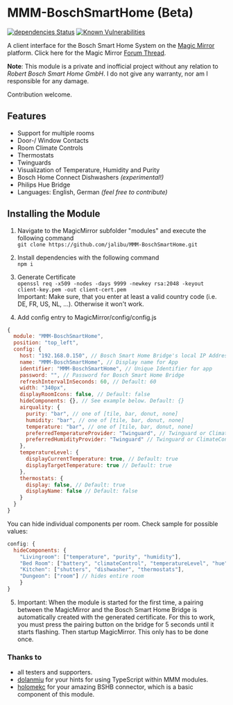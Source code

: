 # MMM-BoschSmartHome (Beta)
[![dependencies Status](https://status.david-dm.org/gh/jalibu/MMM-BoschSmartHome.svg)](https://david-dm.org/jalibu/MMM-BoschSmartHome)  [![Known Vulnerabilities](https://snyk.io/test/github/jalibu/MMM-BoschSmartHome/badge.svg?targetFile=package.json)](https://snyk.io/test/github/jalibu/MMM-BoschSmartHome?targetFile=package.json)  

A client interface for the Bosch Smart Home System on the [Magic Mirror](https://magicmirror.builders/) platform.
Click here for the Magic Mirror [Forum Thread](https://forum.magicmirror.builders/topic/14347/mmm-bsh-bosch-smart-home/).  

**Note**: This module is a private and inofficial project without any relation to *Robert Bosch Smart Home GmbH*. I do not give any warranty, nor am I responsible for any damage.

Contribution welcome.


## Features
- Support for multiple rooms
- Door-/ Window Contacts
- Room Climate Controls
- Thermostats
- Twinguards
- Visualization of Temperature, Humidity and Purity
- Bosch Home Connect Dishwashers *(experimental!)*
- Philips Hue Bridge
- Languages: English, German *(feel free to contribute)*

## Installing the Module
1) Navigate to the MagicMirror subfolder "modules" and execute the following command  
`git clone https://github.com/jalibu/MMM-BoschSmartHome.git`

2) Install dependencies with the following command  
`npm i`

3) Generate Certificate  
`openssl req -x509 -nodes -days 9999 -newkey rsa:2048 -keyout client-key.pem -out client-cert.pem`  
  Important: Make sure, that you enter at least a valid country code (i.e. DE, FR, US, NL, ...). Otherwise it won't work.

4) Add config entry to MagicMirror/config/config.js
```javascript
{
  module: "MMM-BoschSmartHome",
  position: "top_left",
  config: {
    host: "192.168.0.150", // Bosch Smart Home Bridge's local IP Address
    name: "MMM-BoschSmartHome", // Display name for App
    identifier: "MMM-BoschSmartHome", // Unique Identifier for app
    password: "", // Password for Bosch Smart Home Bridge
    refreshIntervalInSeconds: 60, // Default: 60
    width: "340px",
    displayRoomIcons: false, // Default: false
    hideComponents: {}, // See example below. Default: {}
    airquality: {
      purity: "bar", // one of [tile, bar, donut, none]
      humidity: "bar", // one of [tile, bar, donut, none]
      temperature: "bar", // one of [tile, bar, donut, none]
      preferredTemperatureProvider: "Twinguard", // Twinguard or ClimateControl
      preferredHumidityProvider: "Twinguard" // Twinguard or ClimateControl
    },
    temperatureLevel: {
      displayCurrentTemperature: true, // Default: true
      displayTargetTemperature: true // Default: true
    },
    thermostats: {
      display: false, // Default: true
      displayName: false // Default: false
    }
  }
}
```
You can hide individual components per room. Check sample for possible values:
```javascript
config: {
  hideComponents: {
    "Livingroom": ["temperature", "purity", "humidity"],
    "Bed Room": ["battery", "climateControl", "temperatureLevel", "hue"],
    "Kitchen": ["shutters", "dishwasher", "thermostats"],
    "Dungeon": ["room"] // hides entire room
    }
}
```

5) Important: When the module is started for the first time, a pairing between the MagicMirror and the Bosch Smart Home Bridge is automatically created with the generated certificate. For this to work, you must press the pairing button on the bridge for 5 seconds until it starts flashing. Then startup MagicMirror. This only has to be done once.

### Thanks to
- all testers and supporters.
- [dolanmiu](https://github.com/dolanmiu/MMM-awesome-alexa) for your hints for using TypeScript within MMM modules.
- [holomekc](https://github.com/holomekc/bosch-smart-home-bridge) for your amazing BSHB connector, which is a basic component of this module.

